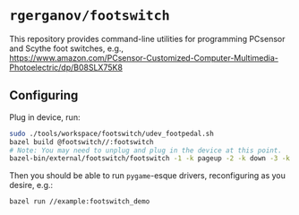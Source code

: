 # `rgerganov/footswitch`

This repository provides command-line utilities for programming PCsensor and
Scythe foot switches, e.g., \
<https://www.amazon.com/PCsensor-Customized-Computer-Multimedia-Photoelectric/dp/B08SLX75K8>

## Configuring

Plug in device, run:

```sh
sudo ./tools/workspace/footswitch/udev_footpedal.sh
bazel build @footswitch//:footswitch
# Note: You may need to unplug and plug in the device at this point.
bazel-bin/external/footswitch/footswitch -1 -k pageup -2 -k down -3 -k pagedown
```

Then you should be able to run `pygame`-esque drivers, reconfiguring as you desire, e.g.:

```sh
bazel run //example:footswitch_demo
```
